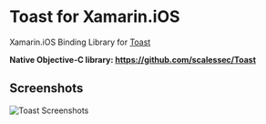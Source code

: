 # Toast for Xamarin.iOS
Xamarin.iOS Binding Library for [Toast](https://github.com/scalessec/Toast)

**Native Objective-C library: https://github.com/scalessec/Toast**
## Screenshots
![Toast Screenshots](https://github.com/scalessec/Toast/blob/master/toast_screenshots.jpg)
